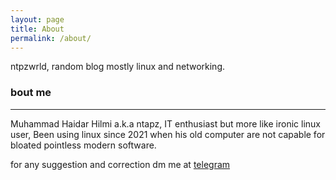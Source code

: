 ```yaml
---
layout: page
title: About
permalink: /about/
---
```


ntpzwrld, random blog mostly linux and networking.

### bout me
------
Muhammad Haidar Hilmi a.k.a ntapz, IT enthusiast but more like ironic linux user, Been using linux since 2021 when his old computer are not capable for bloated pointless modern software.

for any suggestion and correction dm me at [telegram](https://t.me/ntpz2k19)
